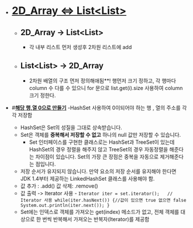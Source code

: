 - # [**2D_Array <=> List<List<Integer>>**](https://github.com/SinJeongEun/Algorithm_study/blob/master/Algorithm_study/src/Array_2D/Convert_2DArray_List.java)
  -   ## 2D_Array -> List<List<Integer>>
      -  각 내부 리스트 먼저 생성후 2차원 리스트에 add
  -  ## List<List<Integer>> ->  2D_Array
     - 2차원 배열의 구조 먼저 정의해애됨**! 행먼저 크기 정하고, 각 행마다 column 수 다를 수 있으니 for 문으로 list.get(i).size 사용하여 column 크기 정한다.

- #[**해당 행,열 0으로 만들기**](https://github.com/SinJeongEun/Algorithm_study/blob/master/Algorithm_study/src/Array_2D/MatrixZero.java)
   -HashSet 사용하여 0이되어야 하는 행 , 열의 주소를 각각 저장함
    - HashSet은 Set의 성질을 그대로 상속받습니다. 
    - Set은 객체를 **중복해서 저장할 수 없고** 하나의 null 값만 저장할 수 있습니다.
      -  Set 인터페이스를 구현한 클래스로는 HashSet과 TreeSet이 있는데 HashSet의 경우 정렬을 해주지 않고 TreeSet의 경우 자동정렬을 해준다는 차이점이 있습니다. Set의 가장 큰 장점은 중복을 자동으로 제거해준다는 점입니다.
    - 저장 순서가 유지되지 않습니다.  만약 요소의 저장 순서를 유지해야 한다면 JDK 1.4부터 제공하는 LinkedHashSet 클래스를 사용해야 함.
    -  값 추가 : .add()   값 삭제:  .remove()
    -  값 출력 -> Iterator 사용
      - ```
      Iterator iter = set.iterator();	// Iterator 사용
while(iter.hasNext()) {//값이 있으면 true 없으면 false
    System.out.println(iter.next());
} ```
     - Set에는 인덱스로 객체를 가져오는 get(index) 메소드가 없고, 전체 객체를 대상으로 한 번씩 반복해서 가져오는 반복자(Iterator)를 제공함
       

 
